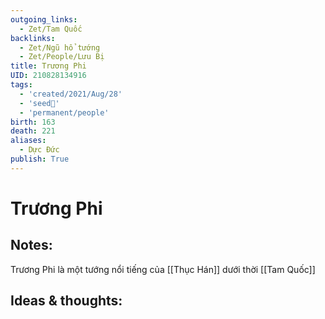 ```yaml
---
outgoing_links:
  - Zet/Tam Quốc
backlinks:
  - Zet/Ngũ hổ tướng
  - Zet/People/Lưu Bị
title: Trương Phi
UID: 210828134916
tags:
  - 'created/2021/Aug/28'
  - 'seed🥜'
  - 'permanent/people'
birth: 163
death: 221
aliases:
  - Dực Đức
publish: True
---
```

# Trương Phi

## Notes:
Trương Phi là một tướng nổi tiếng của [[Thục Hán]] dưới thời [[Tam Quốc]]

## Ideas & thoughts:
